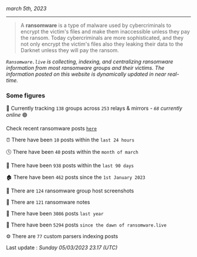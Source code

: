 _march 5th, 2023_

---

> A **ransomware** is a type of malware used by cybercriminals to encrypt the victim's files and make them inaccessible unless they pay the ransom. Today cybercriminals are more sophisticated, and they not only encrypt the victim's files also they leaking their data to the Darknet unless they will pay the ransom.


_`Ransomware.live` is collecting, indexing, and centralizing ransomware information from most ransomware groups and their victims. The information posted on this website is dynamically updated in near real-time._

### Some figures 

🔎 Currently tracking `138` groups across `253` relays & mirrors - _`68` currently online_ 🟢

Check recent ransomware posts [`here`](recentposts.md)


⏰ There have been `10` posts within the `last 24 hours`

🕓 There have been `40` posts within the `month of march`

📅 There have been `938` posts within the `last 90 days`

🏚 There have been `462` posts since the `1st January 2023`

📸 There are `124` ransomware group host screenshots

📝 There are `121` ransomware notes

🚀 There have been `3086` posts `last year`

🐣 There have been `5294` posts `since the dawn of ransomware.live`

⚙️ There are `77` custom parsers indexing posts



Last update : _Sunday 05/03/2023 23.17 (UTC)_

